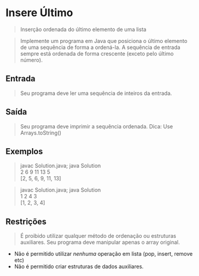 # Insere Último
> Inserção ordenada do último elemento de uma lista

> Implemente um programa em Java que posiciona o último elemento de uma sequência de forma a ordená-la. A sequência de entrada sempre está ordenada de forma crescente (exceto pelo último número). 

## Entrada
> Seu programa deve ler uma sequência de inteiros da entrada.

## Saída
> Seu programa deve imprimir a sequência ordenada.
> Dica: Use Arrays.toString()

## Exemplos

> javac Solution.java; java Solution  
2 6 9 11 13 5  
[2, 5, 6, 9, 11, 13]  
  
> javac Solution.java; java Solution  
1 2 4 3  
[1, 2, 3, 4]  

## Restrições

> É proibido utilizar qualquer método de ordenação ou estruturas auxiliares. Seu programa deve manipular apenas o array original.

- Não é permitido utilizar *nenhuma* operação em lista (pop, insert, remove etc)
- Não é permitido criar estruturas de dados auxiliares.


